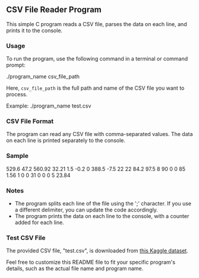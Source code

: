 ## CSV File Reader Program

This simple C program reads a CSV file, parses the data on each line, and prints it to the console.

### Usage

To run the program, use the following command in a terminal or command prompt:

./program_name csv_file_path


Here, `csv_file_path` is the full path and name of the CSV file you want to process.

Example:
./program_name test.csv


### CSV File Format

The program can read any CSV file with comma-separated values. The data on each line is printed separately to the console.

### Sample
529.6
47.2
560.92
32.21
1.5
-0.2
0
388.5
-7.5
22
22
84.2
97.5
8
90
0
0
85
1.56
1
0
0
31
0
0
0
5
23.84


### Notes

- The program splits each line of the file using the ';' character. If you use a different delimiter, you can update the code accordingly.
- The program prints the data on each line to the console, with a counter added for each line.

### Test CSV File

The provided CSV file, "test.csv", is downloaded from [this Kaggle dataset](https://www.kaggle.com/datasets/atechnohazard/battery-and-heating-data-in-real-driving-cycles?select=TripA01.csv).

Feel free to customize this README file to fit your specific program's details, such as the actual file name and program name.
